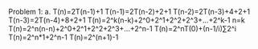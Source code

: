 Problem 1:
a. T(n)=2T(n-1)+1
   T(n-1)=2T(n-2)+2+1
   T(n-2)=2T(n-3)+4+2+1
   T(n-3)=2T(n-4)+8+2+1
   T(n)=2^k(n-k)+2^0+2^1+2^2+2^3+...+2^k-1
   n=k
   T(n)=2^n(n-n)+2^0+2^1+2^2+2^3+...+2^n-1
   T(n)=2^nT(0)+(n-1/i)∑2^i
   T(n)=2^n*1+2^n-1
   T(n)=2^(n+1)-1

   
